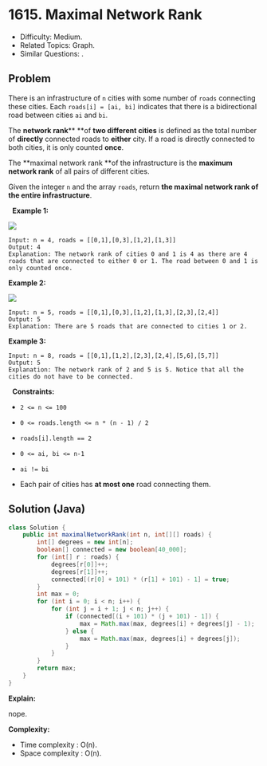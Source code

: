 # 1615. Maximal Network Rank

- Difficulty: Medium.
- Related Topics: Graph.
- Similar Questions: .

## Problem

There is an infrastructure of ```n``` cities with some number of ```roads``` connecting these cities. Each ```roads[i] = [ai, bi]``` indicates that there is a bidirectional road between cities ```ai``` and ```bi```.

The **network rank**** **of **two different cities** is defined as the total number of **directly** connected roads to **either** city. If a road is directly connected to both cities, it is only counted **once**.

The **maximal network rank **of the infrastructure is the **maximum network rank** of all pairs of different cities.

Given the integer ```n``` and the array ```roads```, return **the **maximal network rank** of the entire infrastructure**.

 
**Example 1:**


![](https://assets.leetcode.com/uploads/2020/09/21/ex1.png)


```
Input: n = 4, roads = [[0,1],[0,3],[1,2],[1,3]]
Output: 4
Explanation: The network rank of cities 0 and 1 is 4 as there are 4 roads that are connected to either 0 or 1. The road between 0 and 1 is only counted once.
```

**Example 2:**


![](https://assets.leetcode.com/uploads/2020/09/21/ex2.png)


```
Input: n = 5, roads = [[0,1],[0,3],[1,2],[1,3],[2,3],[2,4]]
Output: 5
Explanation: There are 5 roads that are connected to cities 1 or 2.
```

**Example 3:**

```
Input: n = 8, roads = [[0,1],[1,2],[2,3],[2,4],[5,6],[5,7]]
Output: 5
Explanation: The network rank of 2 and 5 is 5. Notice that all the cities do not have to be connected.
```

 
**Constraints:**


	
- ```2 <= n <= 100```
	
- ```0 <= roads.length <= n * (n - 1) / 2```
	
- ```roads[i].length == 2```
	
- ```0 <= ai, bi <= n-1```
	
- ```ai != bi```
	
- Each pair of cities has **at most one** road connecting them.



## Solution (Java)

```java
class Solution {
    public int maximalNetworkRank(int n, int[][] roads) {
        int[] degrees = new int[n];
        boolean[] connected = new boolean[40_000];
        for (int[] r : roads) {
            degrees[r[0]]++;
            degrees[r[1]]++;
            connected[(r[0] + 101) * (r[1] + 101) - 1] = true;
        }
        int max = 0;
        for (int i = 0; i < n; i++) {
            for (int j = i + 1; j < n; j++) {
                if (connected[(i + 101) * (j + 101) - 1]) {
                    max = Math.max(max, degrees[i] + degrees[j] - 1);
                } else {
                    max = Math.max(max, degrees[i] + degrees[j]);
                }
            }
        }
        return max;
    }
}
```

**Explain:**

nope.

**Complexity:**

* Time complexity : O(n).
* Space complexity : O(n).
